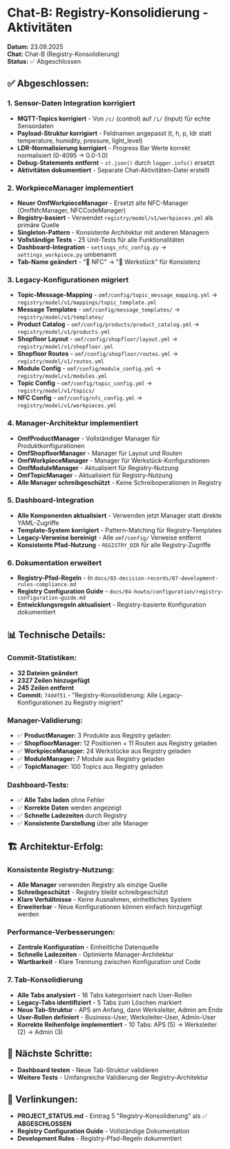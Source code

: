 # Chat-B: Registry-Konsolidierung - Aktivitäten

**Datum:** 23.09.2025  
**Chat:** Chat-B (Registry-Konsolidierung)  
**Status:** ✅ Abgeschlossen

## ✅ **Abgeschlossen:**

### **1. Sensor-Daten Integration korrigiert**
- **MQTT-Topics korrigiert** - Von `/c/` (control) auf `/i/` (input) für echte Sensordaten
- **Payload-Struktur korrigiert** - Feldnamen angepasst (t, h, p, ldr statt temperature, humidity, pressure, light_level)
- **LDR-Normalisierung korrigiert** - Progress Bar Werte korrekt normalisiert (0-4095 → 0.0-1.0)
- **Debug-Statements entfernt** - `st.json()` durch `logger.info()` ersetzt
- **Aktivitäten dokumentiert** - Separate Chat-Aktivitäten-Datei erstellt

### **2. WorkpieceManager implementiert**
- **Neuer OmfWorkpieceManager** - Ersetzt alte NFC-Manager (OmfNfcManager, NFCCodeManager)
- **Registry-basiert** - Verwendet `registry/model/v1/workpieces.yml` als primäre Quelle
- **Singleton-Pattern** - Konsistente Architektur mit anderen Managern
- **Vollständige Tests** - 25 Unit-Tests für alle Funktionalitäten
- **Dashboard-Integration** - `settings_nfc_config.py` → `settings_workpiece.py` umbenannt
- **Tab-Name geändert** - "📱 NFC" → "🔧 Werkstück" für Konsistenz

### **3. Legacy-Konfigurationen migriert**
- **Topic-Message-Mapping** - `omf/config/topic_message_mapping.yml` → `registry/model/v1/mappings/topic_template.yml`
- **Message Templates** - `omf/config/message_templates/` → `registry/model/v1/templates/`
- **Product Catalog** - `omf/config/products/product_catalog.yml` → `registry/model/v1/products.yml`
- **Shopfloor Layout** - `omf/config/shopfloor/layout.yml` → `registry/model/v1/shopfloor.yml`
- **Shopfloor Routes** - `omf/config/shopfloor/routes.yml` → `registry/model/v1/routes.yml`
- **Module Config** - `omf/config/module_config.yml` → `registry/model/v1/modules.yml`
- **Topic Config** - `omf/config/topic_config.yml` → `registry/model/v1/topics/`
- **NFC Config** - `omf/config/nfc_config.yml` → `registry/model/v1/workpieces.yml`

### **4. Manager-Architektur implementiert**
- **OmfProductManager** - Vollständiger Manager für Produktkonfigurationen
- **OmfShopfloorManager** - Manager für Layout und Routen
- **OmfWorkpieceManager** - Manager für Werkstück-Konfigurationen
- **OmfModuleManager** - Aktualisiert für Registry-Nutzung
- **OmfTopicManager** - Aktualisiert für Registry-Nutzung
- **Alle Manager schreibgeschützt** - Keine Schreiboperationen in Registry

### **5. Dashboard-Integration**
- **Alle Komponenten aktualisiert** - Verwenden jetzt Manager statt direkte YAML-Zugriffe
- **Template-System korrigiert** - Pattern-Matching für Registry-Templates
- **Legacy-Verweise bereinigt** - Alle `omf/config/` Verweise entfernt
- **Konsistente Pfad-Nutzung** - `REGISTRY_DIR` für alle Registry-Zugriffe

### **6. Dokumentation erweitert**
- **Registry-Pfad-Regeln** - In `docs/03-decision-records/07-development-rules-compliance.md`
- **Registry Configuration Guide** - `docs/04-howto/configuration/registry-configuration-guide.md`
- **Entwicklungsregeln aktualisiert** - Registry-basierte Konfiguration dokumentiert

## 📊 **Technische Details:**

### **Commit-Statistiken:**
- **32 Dateien geändert**
- **2327 Zeilen hinzugefügt**
- **245 Zeilen entfernt**
- **Commit:** `74ddf51` - "Registry-Konsolidierung: Alle Legacy-Konfigurationen zu Registry migriert"

### **Manager-Validierung:**
- ✅ **ProductManager:** 3 Produkte aus Registry geladen
- ✅ **ShopfloorManager:** 12 Positionen + 11 Routen aus Registry geladen
- ✅ **WorkpieceManager:** 24 Werkstücke aus Registry geladen
- ✅ **ModuleManager:** 7 Module aus Registry geladen
- ✅ **TopicManager:** 100 Topics aus Registry geladen

### **Dashboard-Tests:**
- ✅ **Alle Tabs laden** ohne Fehler
- ✅ **Korrekte Daten** werden angezeigt
- ✅ **Schnelle Ladezeiten** durch Registry
- ✅ **Konsistente Darstellung** über alle Manager

## 🏗️ **Architektur-Erfolg:**

### **Konsistente Registry-Nutzung:**
- **Alle Manager** verwenden Registry als einzige Quelle
- **Schreibgeschützt** - Registry bleibt schreibgeschützt
- **Klare Verhältnisse** - Keine Ausnahmen, einheitliches System
- **Erweiterbar** - Neue Konfigurationen können einfach hinzugefügt werden

### **Performance-Verbesserungen:**
- **Zentrale Konfiguration** - Einheitliche Datenquelle
- **Schnelle Ladezeiten** - Optimierte Manager-Architektur
- **Wartbarkeit** - Klare Trennung zwischen Konfiguration und Code

### **7. Tab-Konsolidierung**
- **Alle Tabs analysiert** - 16 Tabs kategorisiert nach User-Rollen
- **Legacy-Tabs identifiziert** - 5 Tabs zum Löschen markiert
- **Neue Tab-Struktur** - APS am Anfang, dann Werksleiter, Admin am Ende
- **User-Rollen definiert** - Business-User, Werksleiter-User, Admin-User
- **Korrekte Reihenfolge implementiert** - 10 Tabs: APS (5) → Werksleiter (2) → Admin (3)

## 🎯 **Nächste Schritte:**
- **Dashboard testen** - Neue Tab-Struktur validieren
- **Weitere Tests** - Umfangreiche Validierung der Registry-Architektur

## 🔗 **Verlinkungen:**
- **PROJECT_STATUS.md** - Eintrag 5 "Registry-Konsolidierung" als ✅ **ABGESCHLOSSEN**
- **Registry Configuration Guide** - Vollständige Dokumentation
- **Development Rules** - Registry-Pfad-Regeln dokumentiert
